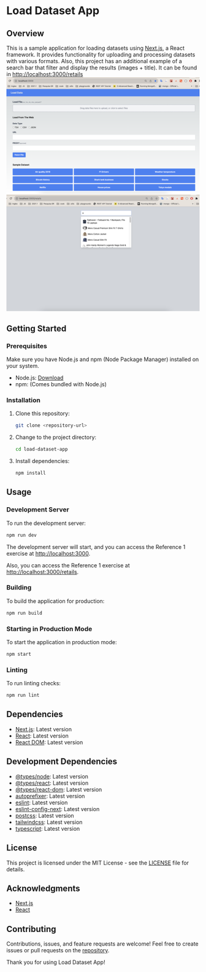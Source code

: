 # Load Dataset App

## Overview

This is a sample application for loading datasets using [Next.js](https://nextjs.org/), a React framework. It provides functionality for uploading and processing datasets with various formats.
Also, this project has an additional example of a search bar that filter and display the results (images + title). It can be found in [http://localhost:3000/retails](http://localhost:3000/retails)
![Alt text](image.png)
![Alt text](image-1.png)

## Getting Started

### Prerequisites

Make sure you have Node.js and npm (Node Package Manager) installed on your system.

- Node.js: [Download](https://nodejs.org/)
- npm: (Comes bundled with Node.js)

### Installation

1. Clone this repository:

   ```bash
   git clone <repository-url>
   ```

2. Change to the project directory:

   ```bash
   cd load-dataset-app
   ```

3. Install dependencies:

   ```bash
   npm install
   ```

## Usage

### Development Server

To run the development server:

```bash
npm run dev
```

The development server will start, and you can access the Reference 1 exercise at [http://localhost:3000](http://localhost:3000).

Also, you can access the Reference 1 exercise at [http://localhost:3000/retails](http://localhost:3000/retails).

### Building

To build the application for production:

```bash
npm run build
```

### Starting in Production Mode

To start the application in production mode:

```bash
npm start
```

### Linting

To run linting checks:

```bash
npm run lint
```

## Dependencies

- [Next.js](https://nextjs.org/): Latest version
- [React](https://reactjs.org/): Latest version
- [React DOM](https://reactjs.org/): Latest version

## Development Dependencies

- [@types/node](https://www.npmjs.com/package/@types/node): Latest version
- [@types/react](https://www.npmjs.com/package/@types/react): Latest version
- [@types/react-dom](https://www.npmjs.com/package/@types/react-dom): Latest version
- [autoprefixer](https://www.npmjs.com/package/autoprefixer): Latest version
- [eslint](https://www.npmjs.com/package/eslint): Latest version
- [eslint-config-next](https://www.npmjs.com/package/eslint-config-next): Latest version
- [postcss](https://www.npmjs.com/package/postcss): Latest version
- [tailwindcss](https://www.npmjs.com/package/tailwindcss): Latest version
- [typescript](https://www.npmjs.com/package/typescript): Latest version

## License

This project is licensed under the MIT License - see the [LICENSE](LICENSE) file for details.

## Acknowledgments

- [Next.js](https://nextjs.org/)
- [React](https://reactjs.org/)

## Contributing

Contributions, issues, and feature requests are welcome! Feel free to create issues or pull requests on the [repository](repository-url).

Thank you for using Load Dataset App!
